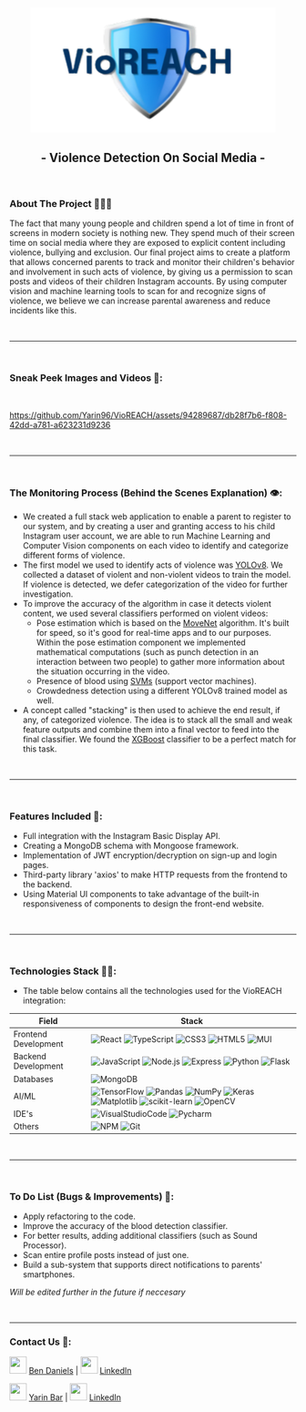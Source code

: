 <!-- PROJECT LOGO -->
<br />
<div align="center">
    <a href="#">
     <img src="frontend/public/assets/VioREACH.png" alt="vioreach" width="430" height="220" style="pointer-events: none;" />
    </a>
    <h2>- Violence Detection On Social Media -</h2>
</div>

<br />

<!-- ABOUT THE PROJECT -->

### About The Project 👨‍👩‍👧

The fact that many young people and children spend a lot of time in front of screens in modern society is nothing new.
They spend much of their screen time on social media where they are exposed to explicit content including violence, bullying and exclusion.
Our final project aims to create a platform that allows concerned parents to track and monitor their children's behavior and involvement in such acts of violence, by giving us a permission to scan posts and videos of their children Instagram accounts.
By using computer vision and machine learning tools to scan for and recognize signs of violence, we believe we can increase parental awareness and reduce incidents like this.

<br />

---

<br />

### Sneak Peek Images and Videos 🔎:

<br />

https://github.com/Yarin96/VioREACH/assets/94289687/db28f7b6-f808-42dd-a781-a623231d9236


<br />

---

<br />

### The Monitoring Process (Behind the Scenes Explanation) 👁️:

- We created a full stack web application to enable a parent to register to our system, and by creating a user and granting access to his child Instagram user account, we are able to run Machine Learning and Computer Vision components on each video to identify and categorize different forms of violence.
- The first model we used to identify acts of violence was [YOLOv8](https://docs.ultralytics.com/). We collected a dataset of violent and non-violent videos to train the model. If violence is detected, we defer categorization of the video for further investigation.
- To improve the accuracy of the algorithm in case it detects violent content, we used several classifiers performed on violent videos:
  - Pose estimation which is based on the [MoveNet](https://www.tensorflow.org/hub/tutorials/movenet) algorithm. It's built for speed, so it's good for real-time apps and to our purposes. Within the pose estimation component we implemented mathematical computations (such as punch detection in an interaction between two people) to gather more information about the situation occurring in the video.
  - Presence of blood using [SVMs](https://en.wikipedia.org/wiki/Support_vector_machine) (support vector machines).
  - Crowdedness detection using a different YOLOv8 trained model as well.
- A concept called "stacking" is then used to achieve the end result, if any, of categorized violence. The idea is to stack all the small and weak feature outputs and combine them into a final vector to feed into the final classifier. We found the [XGBoost](https://xgboost.readthedocs.io/en/stable/) classifier to be a perfect match for this task.

<br />

---

<br />

### Features Included 🚀:

- Full integration with the Instagram Basic Display API.
- Creating a MongoDB schema with Mongoose framework.
- Implementation of JWT encryption/decryption on sign-up and login pages.
- Third-party library 'axios' to make HTTP requests from the frontend to the backend.
- Using Material UI components to take advantage of the built-in responsiveness of components to design the front-end website.

<br />

---

<br />

### Technologies Stack 👨‍💻:

- The table below contains all the technologies used for the VioREACH integration:

| Field                | Stack                                                                                                                                                                                                                                                                                                                                                                                                                                                                                                                                                                                                                                                                                                                                                                                                                    |
| -------------------- | ------------------------------------------------------------------------------------------------------------------------------------------------------------------------------------------------------------------------------------------------------------------------------------------------------------------------------------------------------------------------------------------------------------------------------------------------------------------------------------------------------------------------------------------------------------------------------------------------------------------------------------------------------------------------------------------------------------------------------------------------------------------------------------------------------------------------ |
| Frontend Development | ![React](https://img.shields.io/badge/React-61DAFB?logo=React&logoColor=white&style=for-the-badge) ![TypeScript](https://img.shields.io/badge/typescript-%23007ACC.svg?style=for-the-badge&logo=typescript&logoColor=white) ![CSS3](https://img.shields.io/badge/css3-%231572B6.svg?style=for-the-badge&logo=css3&logoColor=white) ![HTML5](https://img.shields.io/badge/html5-%23E34F26.svg?style=for-the-badge&logo=html5&logoColor=white) ![MUI](https://img.shields.io/badge/MUI-%230081CB.svg?style=for-the-badge&logo=mui&logoColor=white)                                                                                                                                                                                                                                                                         |
| Backend Development  | ![JavaScript](https://img.shields.io/badge/javascript-%23323330.svg?style=for-the-badge&logo=javascript&logoColor=%23F7DF1E) ![Node.js](https://img.shields.io/badge/Node.js-339933?logo=Node.js&logoColor=white&style=for-the-badge) ![Express](https://img.shields.io/badge/Express-000000?logo=Express&logoColor=white&style=for-the-badge) ![Python](https://img.shields.io/badge/python-3670A0?style=for-the-badge&logo=python&logoColor=ffdd54) ![Flask](https://img.shields.io/badge/flask-%23000.svg?style=for-the-badge&logo=flask&logoColor=white)                                                                                                                                                                                                                                                             |
| Databases            | ![MongoDB](https://img.shields.io/badge/MongoDB-47A248?logo=MongoDB&logoColor=white&style=for-the-badge)                                                                                                                                                                                                                                                                                                                                                                                                                                                                                                                                                                                                                                                                                                                 |
| AI/ML                | ![TensorFlow](https://img.shields.io/badge/TensorFlow-%23FF6F00.svg?style=for-the-badge&logo=TensorFlow&logoColor=white) ![Pandas](https://img.shields.io/badge/pandas-%23150458.svg?style=for-the-badge&logo=pandas&logoColor=white) ![NumPy](https://img.shields.io/badge/numpy-%23013243.svg?style=for-the-badge&logo=numpy&logoColor=white) ![Keras](https://img.shields.io/badge/Keras-%23D00000.svg?style=for-the-badge&logo=Keras&logoColor=white) ![Matplotlib](https://img.shields.io/badge/Matplotlib-%23ffffff.svg?style=for-the-badge&logo=Matplotlib&logoColor=black) ![scikit-learn](https://img.shields.io/badge/scikit--learn-%23F7931E.svg?style=for-the-badge&logo=scikit-learn&logoColor=white) ![OpenCV](https://img.shields.io/badge/OpenCV-F78C40?logo=OpenCV&logoColor=white&style=for-the-badge) |
| IDE's                | ![VisualStudioCode](https://img.shields.io/badge/Visual%20Studio%20Code-007acc?logo=Visual%20Studio%20Code&logoColor=white&style=for-the-badge) ![Pycharm](https://img.shields.io/badge/Pycharm-000000?logo=Pycharm&logoColor=white&style=for-the-badge)                                                                                                                                                                                                                                                                                                                                                                                                                                                                                                                                                                 |
| Others               | ![NPM](https://img.shields.io/badge/NPM-%23CB3837.svg?style=for-the-badge&logo=npm&logoColor=white) ![Git](https://img.shields.io/badge/git-%23F05033.svg?style=for-the-badge&logo=git&logoColor=white)                                                                                                                                                                                                                                                                                                                                                                                                                                                                                                                                                                                                                  |

<br />

---

<br />

### To Do List (Bugs & Improvements) 🐞:

- Apply refactoring to the code.
- Improve the accuracy of the blood detection classifier.
- For better results, adding additional classifiers (such as Sound Processor).
- Scan entire profile posts instead of just one.
- Build a sub-system that supports direct notifications to parents' smartphones.

_Will be edited further in the future if neccesary_

<br />

---

### Contact Us 💬:

<img src="https://github.com/Yarin96/VioREACH/assets/94289687/3beaf5a8-b687-4b44-b52e-45ab8ad8f663" width="30" height="30"> [Ben Daniels](https://github.com/Ben55565) | <img src="https://github.com/Yarin96/VioREACH/assets/94289687/796a41cd-efdb-4012-ba36-01014f12197a" width="30" height="30"> [LinkedIn](https://www.linkedin.com/in/bendaniels-p/)

<img src="https://github.com/Yarin96/VioREACH/assets/94289687/3beaf5a8-b687-4b44-b52e-45ab8ad8f663" width="30" height="30"> [Yarin Bar](https://github.com/Yarin96) | <img src="https://github.com/Yarin96/VioREACH/assets/94289687/796a41cd-efdb-4012-ba36-01014f12197a" width="30" height="30"> [LinkedIn](https://www.linkedin.com/in/yarinb/)

<br />
